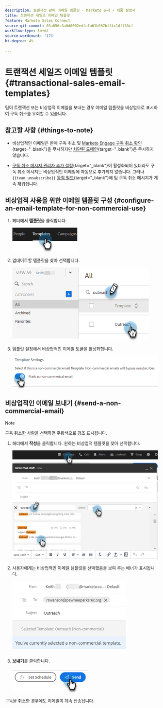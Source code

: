 ```yaml
---
description: 트랜잭션 판매 이메일 템플릿 - Marketo 문서 - 제품 설명서
title: 트랜잭션 세일즈 이메일 템플릿
feature: Marketo Sales Connect
source-git-commit: 09a656c3a0d0002edfa1a61b987bff4c1dff33cf
workflow-type: tm+mt
source-wordcount: '173'
ht-degree: 4%

---
```


# 트랜잭션 세일즈 이메일 템플릿 {#transactional-sales-email-templates}

팀이 트랜잭션 또는 비상업적 이메일을 보내는 경우 이메일 템플릿을 비상업으로 표시하여 구독 취소를 우회할 수 있습니다.

## 참고할 사항 {#things-to-note}

* 비상업적인 이메일은 판매 구독 취소 및 [Marketo Engage 구독 취소 확인](/help/marketo/product-docs/marketo-sales-connect/email/unsubscribes/marketo-unsubscribe-check.md){target="_blank"}을 무시하지만 [차단된 도메인](/help/marketo/product-docs/marketo-sales-connect/admin/blocked-domains.md){target="_blank"}은 무시하지 않습니다.

* [구독 취소 메시지 관리자 추가 설정](/help/marketo/product-docs/marketo-sales-connect/email/unsubscribes/auto-append-unsubscribe-message-setting.md){target="_blank"}이 활성화되어 있더라도 구독 취소 메시지는 비상업적인 이메일에 자동으로 추가되지 않습니다. 그러나 `{{team_unsubscribe}}` [동적 필드](/help/marketo/product-docs/marketo-sales-connect/templates/dynamic-fields/dynamic-fields-glossary.md){target="_blank"}에 팀 구독 취소 메시지가 계속 채워집니다.

## 비상업적 사용을 위한 이메일 템플릿 구성 {#configure-an-email-template-for-non-commercial-use}

1. 헤더에서 **템플릿**&#x200B;을 클릭합니다.

   ![](assets/transactional-sales-email-templates-1.png)

1. 업데이트할 템플릿을 찾아 선택합니다.

   ![](assets/transactional-sales-email-templates-2.png)

1. 템플릿 설정에서 비상업적인 이메일 토글을 활성화합니다.

   ![](assets/transactional-sales-email-templates-3.png)

## 비상업적인 이메일 보내기 {#send-a-non-commercial-email}

>[!NOTE]
>
>구독 취소한 사람을 선택하면 주황색으로 강조 표시됩니다.

1. 헤더에서 **작성**&#x200B;을 클릭합니다. 원하는 비상업적 템플릿을 찾아 선택합니다.

   ![](assets/transactional-sales-email-templates-4.png)

1. 사용자에게는 비상업적인 이메일 템플릿을 선택했음을 보여 주는 배너가 표시됩니다.

   ![](assets/transactional-sales-email-templates-5.png)

1. **보내기**&#x200B;를 클릭합니다.

   ![](assets/transactional-sales-email-templates-6.png)

구독을 취소한 경우에도 이메일이 계속 전송됩니다.
